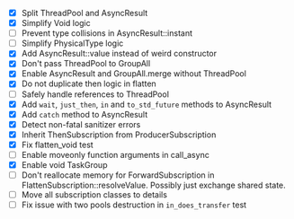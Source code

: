 - [x] Split ThreadPool and AsyncResult
- [x] Simplify Void logic
- [ ] Prevent type collisions in AsyncResult::instant
- [ ] Simplify PhysicalType logic
- [x] Add AsyncResult::value instead of weird constructor
- [x] Don't pass ThreadPool to GroupAll
- [x] Enable AsyncResult and GroupAll.merge without ThreadPool
- [x] Do not duplicate then logic in flatten
- [ ] Safely handle references to ThreadPool
- [x] Add `wait`, `just_then`, `in` and `to_std_future` methods to AsyncResult
- [x] Add `catch` method to AsyncResult
- [x] Detect non-fatal sanitizer errors
- [x] Inherit ThenSubscription from ProducerSubscription
- [x] Fix flatten_void test
- [ ] Enable moveonly function arguments in call_async
- [x] Enable void TaskGroup
- [ ] Don't reallocate memory for ForwardSubscription in FlattenSubscription::resolveValue. Possibly just exchange shared state.
- [ ] Move all subscription classes to details
- [ ] Fix issue with two pools destruction in `in_does_transfer` test
